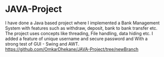 # JAVA-Project
I have done a Java based project where I implemented a Bank Management System with features such as withdraw, deposit, bank to bank transfer etc. The project uses concepts like threading, File handling, data hiding etc. I added  a feature of  unique username and secure password and With a strong test of GUI - Swing and AWT.
https://github.com/OmkarDhekane/JAVA-Project/tree/newBranch
